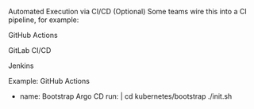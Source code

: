 Automated Execution via CI/CD (Optional)
Some teams wire this into a CI pipeline, for example:

GitHub Actions

GitLab CI/CD

Jenkins


Example: GitHub Actions

- name: Bootstrap Argo CD
  run: |
    cd kubernetes/bootstrap
    ./init.sh